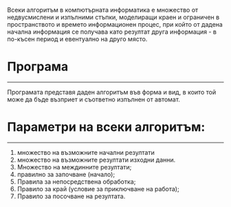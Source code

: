 Всеки алгоритъм в компютърната информатика е множество от недвусмислени и изпълними стъпки, моделиращи краен и ограничен в пространството и времето информационен процес, при който от дадена начална информация се получава като резултат друга информация - в по-късен период и евентуално на друго място.

# Програма 
---
Програмата представя даден алгоритъм във форма и вид, в които той може да бъде възприет и съответно изпълнен от автомат.


# Параметри на всеки алгоритъм:
---
1. множество на възможните начални резултати
2. множество на възможните резултати изходни данни.
3. Множество на междинните резултати;
4. правилно за започване (начало);
5. Правила за непосредствена обработка;
6. Правило за край (условие за приключване на работа);
7. Правило за посочване на резултата.